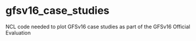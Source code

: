 # gfsv16_case_studies
NCL code needed to plot GFSv16 case studies as part of the GFSv16 Official Evaluation
